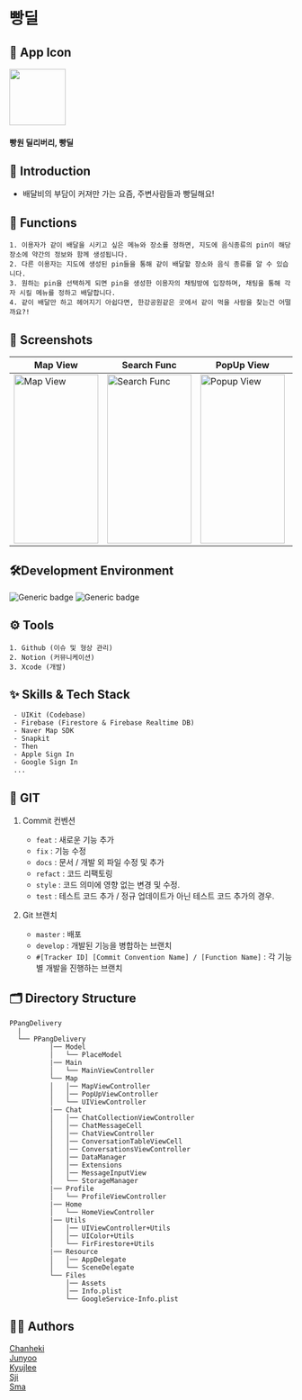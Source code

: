 # 빵딜

## 🍎 App Icon
<img width="100" height="100" src="https://user-images.githubusercontent.com/50796114/202826080-eb31190b-460a-42a5-9121-11fba29f90af.png">

#### 빵원 딜리버리, 빵딜

## 🤝 Introduction
 - 배달비의 부담이 커져만 가는 요즘, 주변사람들과 빵딜해요!

## 🧩 Functions
```
1. 이용자가 같이 배달을 시키고 싶은 메뉴와 장소를 정하면, 지도에 음식종류의 pin이 해당 장소에 약간의 정보와 함께 생성됩니다.
2. 다른 이용자는 지도에 생성된 pin들을 통해 같이 배달할 장소와 음식 종류를 알 수 있습니다.
3. 원하는 pin을 선택하게 되면 pin을 생성한 이용자의 채팅방에 입장하며, 채팅을 통해 각자 시킬 메뉴를 정하고 배달합니다.
4. 같이 배달만 하고 헤어지기 아쉽다면, 한강공원같은 곳에서 같이 먹을 사람을 찾는건 어떨까요?!
```

## 📸 Screenshots
|Map View|Search Func|PopUp View|Chat View|Profile View|
|---|---|---|---|---|
|<img width="150" height="300" alt="Map View" src="https://user-images.githubusercontent.com/50796114/203492967-942c3b0c-a198-48d5-ac62-7f12aa40754c.png">|<img width="150" height="300"  alt="Search Func" src="https://user-images.githubusercontent.com/50796114/203494527-84cd37df-e5c3-4bc9-902c-0e2d29d465ef.gif">|<img width="150" height="300"  alt="Popup View" src="https://user-images.githubusercontent.com/50796114/203505709-df10085e-c419-45f6-b01f-e45be5b1ae21.png">|<img width="150" height="300"  alt="Chat View" src="https://user-images.githubusercontent.com/50796114/203493265-173ce87c-c9a6-42cc-8bed-0a48befc2116.gif">|<img width="150" height="300"  alt="Profile View" src="https://user-images.githubusercontent.com/50796114/203493169-4a111096-1384-462f-a1ea-cb6680771b67.png">|

## 🛠Development Environment
![Generic badge](https://img.shields.io/badge/iOS-15.0+-lightgrey.svg) ![Generic badge](https://img.shields.io/badge/Xcode-13.0-blue.svg)

## ⚙️ Tools
```
1. Github (이슈 및 형상 관리)
2. Notion (커뮤니케이션)
3. Xcode (개발)
```

## ✨ Skills & Tech Stack
```
 - UIKit (Codebase)
 - Firebase (Firestore & Firebase Realtime DB)
 - Naver Map SDK
 - Snapkit
 - Then
 - Apple Sign In 
 - Google Sign In
 ...
 ```

## 🔀 GIT

1. Commit 컨벤션
    - `feat` : 새로운 기능 추가
    - `fix` : 기능 수정
    - `docs` : 문서 / 개발 외 파일 수정 및 추가
    - `refact` : 코드 리팩토링
    - `style` : 코드 의미에 영향 없는 변경 및 수정.
    - `test` : 테스트 코드 추가 / 정규 업데이트가 아닌 테스트 코드 추가의 경우.

2. Git 브랜치
    - `master` : 배포
    - `develop` : 개발된 기능을 병합하는 브랜치
    - `#[Tracker ID] [Commit Convention Name] / [Function Name]` : 각 기능별 개발을 진행하는 브랜치

## 🗂 Directory Structure
```
PPangDelivery
  |
  └── PPangDelivery
          |── Model
          │   └── PlaceModel
          |── Main
          │   └── MainViewController
          └── Map
          │   │── MapViewController
          │   │── PopUpViewController
          │   └── UIViewController
          |── Chat
          │   │── ChatCollectionViewController
          │   │── ChatMessageCell
          │   │── ChatViewController
          │   │── ConversationTableViewCell
          │   │── ConversationsViewController
          │   │── DataManager
          │   │── Extensions
          │   │── MessageInputView
          │   └── StorageManager
          |── Profile
          │   └── ProfileViewController
          |── Home
          │   └── HomeViewController
          |── Utils
          │   │── UIViewController+Utils
          │   │── UIColor+Utils
          │   └── FirFirestore+Utils
          |── Resource
          │   │── AppDelegate
          │   └── SceneDelegate
          └── Files
              │── Assets
              │── Info.plist
              └── GoogleService-Info.plist
```

## 🧑‍💻 Authors
[Chanheki](https://github.com/chanhihi)   
[Junyoo](https://github.com/JJunghyunY)   
[Kyujlee](https://github.com/dq-QQQ)   
[Sji](https://github.com/JeeeeSangRyul)   
[Sma](https://github.com/sma96)

